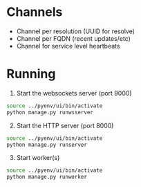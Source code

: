 # Channels

- Channel per resolution (UUID for resolve)
- Channel per FQDN (recent updates/etc)
- Channel for service level heartbeats


# Running

1. Start the websockets server (port 9000)

```sh
source ../pyenv/ui/bin/activate
python manage.py runwsserver
```

2. Start the HTTP server (port 8000)

```sh
source ../pyenv/ui/bin/activate
python manage.py runserver
```

3. Start worker(s)

```sh
source ../pyenv/ui/bin/activate
python manage.py runworker
```